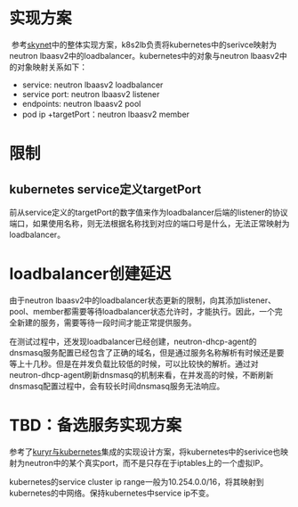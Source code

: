 # 实现方案

​	参考[skynet](https://github.com/swordboy/skynet/blob/master/docs/design.md)中的整体实现方案，k8s2lb负责将kubernetes中的serivce映射为neutron lbaasv2中的loadbalancer。kubernetes中的对象与neutron lbaasv2中的对象映射关系如下：

+ service:  neutron lbaasv2 loadbalancer
+ service port:  neutron lbaasv2 listener
+ endpoints: neutron lbaasv2 pool
+ pod ip +targetPort：neutron lbaasv2 member

# 限制

## kubernetes service定义targetPort

前从service定义的targetPort的数字值来作为loadbalancer后端的listener的协议端口，如果使用名称，则无法根据名称找到对应的端口号是什么，无法正常映射为loadbalancer。

# loadbalancer创建延迟

由于neutron lbaasv2中的loadbalancer状态更新的限制，向其添加listener、pool、member都需要等待loadbalancer状态允许时，才能执行。因此，一个完全新建的服务，需要等待一段时间才能正常提供服务。

在测试过程中，还发现loadbalancer已经创建，neutron-dhcp-agent的dnsmasq服务配置已经包含了正确的域名，但是通过服务名称解析有时候还是要等上十几秒。但是在并发负载比较低的时候，可以比较快的解析。通过对neutron-dhcp-agent刷新dnsmasq的机制来看，在并发高的时候，不断刷新dnsmasq配置过程中，会有较长时间dnsmasq服务无法响应。

# TBD：备选服务实现方案

参考了[kuryr与kubernetes](https://blueprints.launchpad.net/kuryr/+spec/kuryr-k8s-integration)集成的实现设计方案，将kubernetes中的serivice也映射为neutron中的某个真实port，而不是只存在于iptables上的一个虚拟IP。

kubernetes的service cluster ip range一般为10.254.0.0/16，将其映射到kubernetes的中网络。保持kubernetes中service ip不变。


